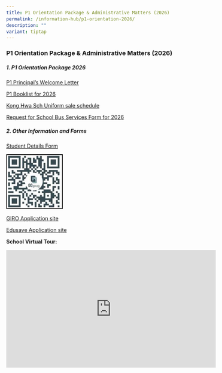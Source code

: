 ```yaml
---
title: P1 Orientation Package & Administrative Matters (2026)
permalink: /information-hub/p1-orientation-2026/
description: ""
variant: tiptap
---
```

<h3>P1 Orientation Package &amp; Administrative Matters (2026)</h3>
<h5>1. P1 Orientation Package 2026</h5>
<p><a href="/files/P1 Orientation 2026/Principal_s_Welcome_Letter_for_2026_P1_Parents.pdf" rel="noopener noreferrer nofollow" target="_blank">P1 Principal’s Welcome Letter</a>
</p>
<p><a href="/files/P1 Orientation 2026/P1_BOOKLIST_2026.pdf" rel="noopener noreferrer nofollow" target="_blank">P1 Booklist for 2026</a>
</p>
<p><a href="/files/P1 Orientation 2026/Kong_Hwa_Sch_sale_schedule_EY25.pdf" rel="noopener noreferrer nofollow" target="_blank">Kong Hwa Sch Uniform sale schedule</a>
</p>
<p><a href="/files/P1 Orientation 2026/KHS_Request_for_School_Bus_Services_2026__RS_Transport_.pdf" rel="noopener noreferrer nofollow" target="_blank">Request for School Bus Services Form for 2026</a>
</p>
<h5>2. Other Information and Forms</h5>
<p><a href="https://pg.moe.edu.sg/forms/sdf" rel="noopener noreferrer nofollow" target="_blank">Student Details Form</a>
</p>
<div class="isomer-image-wrapper">
<img style="width:30%" height="auto" width="100%" src="/images/P1%20Orientation/student%20detail%20form%20qr.jpg">
</div>
<p><a href="https://www.moe.gov.sg/financial-matters/fees/egiro" rel="noopener noreferrer nofollow" target="_blank">GIRO Application site</a>
</p>
<p><a href="https://www.moe.gov.sg/financial-matters/edusave-account" rel="noopener noreferrer nofollow" target="_blank">Edusave Application site</a>
</p>
<p></p>
<p><strong>School Virtual Tour:</strong>
</p>
<div class="iframe-wrapper">
<iframe height="315" width="560" allowfullscreen="true" frameborder="0" src="https://www.youtube.com/embed/txZRKSJqyXo"></iframe>
</div>
<p></p>